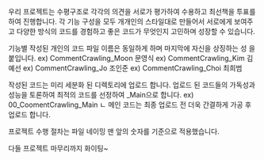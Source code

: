 우리 프로젝트는 수평구조로 각각의 의견을 서로가 평가하여 수용하고 최선책을 투표를 하여 진행합니다.
각 기능 구성을 모두 개개인의 스타일대로 만들어서 서로에게 보여주고 다양한 방식의 코드를 경험하고 좋은 코드가 무엇인지 고민하며 성장할 수 있습니다.

기능별 작성된 개인의 코드 파일 이름은 동일하게 하며 마지막에 자신을 상징하는 성 을 붙입니다.
ex) CommentCrawling_Moon 문영식
ex) CommentCrawling_Kim 김예선
ex) CommentCrawling_Jo 조인준
ex) CommentCrawling_Choi 최희범
 
작성된 코드는 미리 세분화 된 디렉토리에 업로드 합니다.
업로드 된 코드들의 가독성과 성능을 토론하여 최적의 코드를 선정하여 _Main으로 합니다.
ex) 00_CoomentCrawling_Main
ㄴ 메인 코드는 최종 업로드 전 더욱 간결하게 가공 후 업로드 합니다.

프로젝트 수행 절차는 파일 네이밍 맨 앞의 숫자를 기준으로 적용했습니다.

다들 프로젝트 마무리까지 화이팅~
